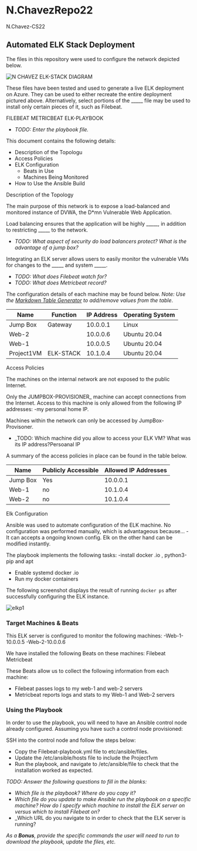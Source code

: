 # N.ChavezRepo22
N.Chavez-CS22
## Automated ELK Stack Deployment

The files in this repository were used to configure the network depicted below.

![N CHAVEZ ELK-STACK DIAGRAM](https://user-images.githubusercontent.com/101543246/158514913-a1282cf6-8764-4fd2-bfea-eaced94f0b94.png)


These files have been tested and used to generate a live ELK deployment on Azure. They can be used to either recreate the entire deployment pictured above. Alternatively, select portions of the _____ file may be used to install only certain pieces of it, such as Filebeat.

FILEBEAT
METRICBEAT
ELK-PLAYBOOK


  - _TODO: Enter the playbook file._

This document contains the following details:
- Description of the Topologu
- Access Policies
- ELK Configuration
  - Beats in Use
  - Machines Being Monitored
- How to Use the Ansible Build


Description of the Topology

The main purpose of this network is to expose a load-balanced and monitored instance of DVWA, the D*mn Vulnerable Web Application.

Load balancing ensures that the application will be highly _____, in addition to restricting _____ to the network.
- _TODO: What aspect of security do load balancers protect? What is the advantage of a jump box?_

Integrating an ELK server allows users to easily monitor the vulnerable VMs for changes to the _____ and system _____.
- _TODO: What does Filebeat watch for?_
- _TODO: What does Metricbeat record?_

The configuration details of each machine may be found below.
_Note: Use the [Markdown Table Generator](http://www.tablesgenerator.com/markdown_tables) to add/remove values from the table_.

| Name     | Function | IP Address | Operating System |
|----------|----------|------------|------------------|
| Jump Box | Gateway  | 10.0.0.1   | Linux            |
| Web-2    |          | 10.0.0.6   | Ubuntu 20.04     |
| Web-1    |          | 10.0.0.5   | Ubuntu 20.04     |
|Project1VM| ELK-STACK| 10.1.0.4   | Ubuntu 20.04     |

Access Policies

The machines on the internal network are not exposed to the public Internet. 

Only the JUMPBOX-PROVISIONER_ machine can accept connections from the Internet. Access to this machine is only allowed from the following IP addresses:
-my personal home IP.

Machines within the network can only be accessed by JumpBox-Provisoner.
- _TODO: Which machine did you allow to access your ELK VM? What was its IP address?Persoanal IP

A summary of the access policies in place can be found in the table below.

| Name     | Publicly Accessible | Allowed IP Addresses |
|----------|---------------------|----------------------|
| Jump Box | Yes                 | 10.0.0.1             |
| Web-1    | no                  | 10.1.0.4             |
| Web-2    | no                  | 10.1.0.4             |

Elk Configuration

Ansible was used to automate configuration of the ELK machine. No configuration was performed manually, which is advantageous because...
-It can accepts a ongoing known config. Elk on the other hand can be modified instantly.

The playbook implements the following tasks:
-install docker .io , python3-pip and apt
- Enable systemd docker .io
- Run my docker containers



The following screenshot displays the result of running `docker ps` after successfully configuring the ELK instance.

![elkp1](https://user-images.githubusercontent.com/101543246/158514800-09f07208-cbc9-46d6-a854-9e03612de54e.png)


### Target Machines & Beats
This ELK server is configured to monitor the following machines:
-Web-1-10.0.0.5
-Web-2-10.0.0.6

We have installed the following Beats on these machines:
Filebeat
Metricbeat

These Beats allow us to collect the following information from each machine:
- Filebeat passes logs to my web-1 and web-2 servers
- Metricbeat reports logs and stats to my Web-1 and Web-2 servers

### Using the Playbook
In order to use the playbook, you will need to have an Ansible control node already configured. Assuming you have such a control node provisioned: 

SSH into the control node and follow the steps below:
- Copy the Filebeat-playbook.yml file to etc/ansible/files.
- Update the /etc/ansible/hosts file to include the Project1vm
- Run the playbook, and navigate to /etc/ansible/file to check that the installation worked as expected.

_TODO: Answer the following questions to fill in the blanks:_
- _Which file is the playbook? Where do you copy it?_
- _Which file do you update to make Ansible run the playbook on a specific machine? How do I specify which machine to install the ELK server on versus which to install Filebeat on?_
- _Which URL do you navigate to in order to check that the ELK server is running?

_As a **Bonus**, provide the specific commands the user will need to run to download the playbook, update the files, etc._
